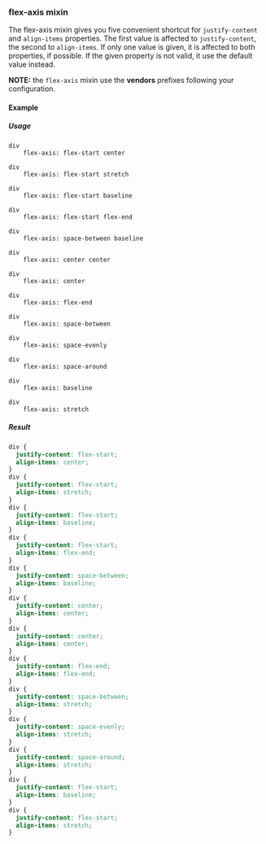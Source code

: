 ### flex-axis mixin

The flex-axis mixin gives you five convenient shortcut for `justify-content` and `align-items` properties.
The first value is affected to `justify-content`, the second to `align-items`.
If only one value is given, it is affected to both properties, if possible. If the given property is not valid, it use the default value instead.

**NOTE:** the `flex-axis` mixin use the **vendors** prefixes following your configuration.

#### Example

##### Usage

```stylus
div
    flex-axis: flex-start center

div
    flex-axis: flex-start stretch

div
    flex-axis: flex-start baseline

div
    flex-axis: flex-start flex-end

div
    flex-axis: space-between baseline

div
    flex-axis: center center

div
    flex-axis: center

div
    flex-axis: flex-end

div
    flex-axis: space-between

div
    flex-axis: space-evenly

div
    flex-axis: space-around

div
    flex-axis: baseline

div
    flex-axis: stretch
```

##### Result

```css
div {
  justify-content: flex-start;
  align-items: center;
}
div {
  justify-content: flex-start;
  align-items: stretch;
}
div {
  justify-content: flex-start;
  align-items: baseline;
}
div {
  justify-content: flex-start;
  align-items: flex-end;
}
div {
  justify-content: space-between;
  align-items: baseline;
}
div {
  justify-content: center;
  align-items: center;
}
div {
  justify-content: center;
  align-items: center;
}
div {
  justify-content: flex-end;
  align-items: flex-end;
}
div {
  justify-content: space-between;
  align-items: stretch;
}
div {
  justify-content: space-evenly;
  align-items: stretch;
}
div {
  justify-content: space-around;
  align-items: stretch;
}
div {
  justify-content: flex-start;
  align-items: baseline;
}
div {
  justify-content: flex-start;
  align-items: stretch;
}
```
